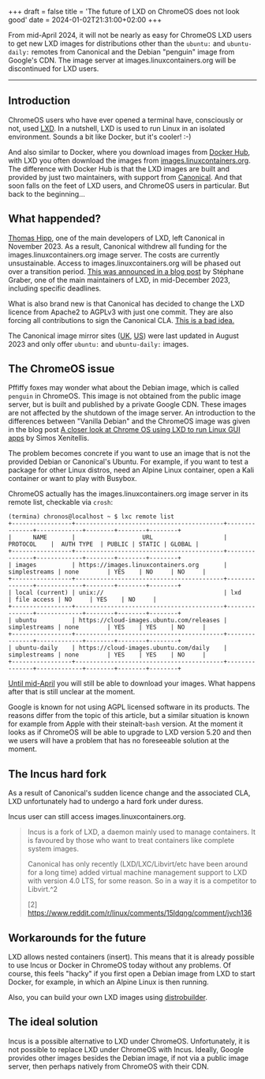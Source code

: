 +++
draft = false
title = 'The future of LXD on ChromeOS does not look good'
date = 2024-01-02T21:31:00+02:00
+++

From mid-April 2024, it will not be nearly as easy for ChromeOS LXD users to get new LXD images for distributions other than the `ubuntu:` and `ubuntu-daily:` remotes from Canonical and the Debian "penguin" image from Google's CDN. The image server at images.linuxcontainers.org will be discontinued for LXD users.

---

## Introduction

ChromeOS users who have ever opened a terminal have, consciously or not, used [LXD]([LXD](https://wiki.archlinux.org/title/LXD)). In a nutshell, LXD is used to run Linux in an isolated environment. Sounds a bit like Docker, but it's cooler! :-)

And also similar to Docker, where you download images from [Docker Hub](https://hub.docker.com), with LXD you often download the images from [images.linuxcontainers.org](https://images.linuxcontainers.org). The difference with Docker Hub is that the LXD images are built and provided by just two maintainers, with support from [Canonical](https://canonical.com). And that soon falls on the feet of LXD users, and ChromeOS users in particular. But back to the beginning…

## What happended?

[Thomas Hipp](https://github.com/monstermunchkin), one of the main developers of LXD, left Canonical in November 2023. As a result, Canonical withdrew all funding for the images.linuxcontainers.org image server. The costs are currently unsustainable. Access to images.linuxcontainers.org will be phased out over a transition period. [This was announced in a blog post](https://discuss.linuxcontainers.org/t/important-notice-for-lxd-users-image-server/18479) by Stéphane Graber, one of the main maintainers of LXD, in mid-December 2023, including specific deadlines.

What is also brand new is that Canonical has decided to change the LXD licence from Apache2 to AGPLv3 with just one commit. They are also forcing all contributions to sign the Canonical CLA. [This is a bad idea.](https://stgraber.org/2023/12/12/lxd-now-re-licensed-and-under-a-cla)

The Canonical image mirror sites ([UK](https://uk.lxd.images.canonical.com/), [US](https://us.lxd.images.canonical.com/)) were last updated in August 2023 and only offer `ubuntu:` and `ubuntu-daily:` images.

## The ChromeOS issue

Pffiffy foxes may wonder what about the Debian image, which is called `penguin` in ChromeOS. This image is not obtained from the public image server, but is built and published by a private Google CDN. These images are not affected by the shutdown of the image server. An introduction to the differences between "Vanilla Debian" and the ChromeOS image was given in the blog post [A closer look at Chrome OS using LXD to run Linux GUI apps](https://blog.simos.info/a-closer-look-at-chrome-os-using-lxd-to-run-linux-gui-apps-project-crostini/) by Simos Xenitellis.

The problem becomes concrete if you want to use an image that is not the provided Debian or Canonical's Ubuntu. For example, if you want to test a package for other Linux distros, need an Alpine Linux container, open a Kali container or want to play with Busybox.

ChromeOS actually has the images.linuxcontainers.org image server in its remote list, checkable via `crosh`:

```shell
(termina) chronos@localhost ~ $ lxc remote list   
+-----------------+------------------------------------------+---------------+-------------+--------+--------+--------+
|      NAME       |                   URL                    |   PROTOCOL    |  AUTH TYPE  | PUBLIC | STATIC | GLOBAL |
+-----------------+------------------------------------------+---------------+-------------+--------+--------+--------+
| images          | https://images.linuxcontainers.org       | simplestreams | none        | YES    | NO     | NO     |
+-----------------+------------------------------------------+---------------+-------------+--------+--------+--------+
| local (current) | unix://                                  | lxd           | file access | NO     | YES    | NO     |
+-----------------+------------------------------------------+---------------+-------------+--------+--------+--------+
| ubuntu          | https://cloud-images.ubuntu.com/releases | simplestreams | none        | YES    | YES    | NO     |
+-----------------+------------------------------------------+---------------+-------------+--------+--------+--------+
| ubuntu-daily    | https://cloud-images.ubuntu.com/daily    | simplestreams | none        | YES    | YES    | NO     |
+-----------------+------------------------------------------+---------------+-------------+--------+--------+--------+
```

[Until mid-April](https://discuss.linuxcontainers.org/t/the-future-of-lxc-incus-images-on-chromeos/18590) you will still be able to download your images. What happens after that is still unclear at the moment.

Google is known for not using AGPL licensed software in its products. The reasons differ from the topic of this article, but a similar situation is known for example from Apple with their steinalt-`bash` version. At the moment it looks as if ChromeOS will be able to upgrade to LXD version 5.20 and then we users will have a problem that has no foreseeable solution at the moment. 

## The Incus hard fork

As a result of Canonical's sudden licence change and the associated CLA, LXD unfortunately had to undergo a hard fork under duress.

Incus user can still access images.linuxcontainers.org.

> Incus is a fork of LXD, a daemon mainly used to manage containers. It is favoured by those who want to treat containers like complete system images.
> 
> Canonical has only recently (LXD/LXC/Libvirt/etc have been around for a long time) added virtual machine management support to LXD with version 4.0 LTS, for some reason. So in a way it is a competitor to Libvirt.^2
>
> [2] https://www.reddit.com/r/linux/comments/15ldqng/comment/jvch136

## Workarounds for the future

LXD allows nested containers (insert). This means that it is already possible to use Incus or Docker in ChromeOS today without any problems. Of course, this feels "hacky" if you first open a Debian image from LXD to start Docker, for example, in which an Alpine Linux is then running.

Also, you can build your own LXD images using [distrobuilder](https://linuxcontainers.org/distrobuilder/introduction/).

## The ideal solution

Incus is a possible alternative to LXD under ChromeOS. Unfortunately, it is not possible to replace LXD under ChromeOS with Incus.
Ideally, Google provides other images besides the Debian image, if not via a public image server, then perhaps natively from ChromeOS with their CDN.